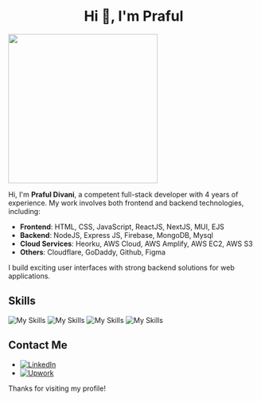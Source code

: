 <h1 align="center">Hi 👋, I'm Praful</h1>

<img src="https://camo.githubusercontent.com/19db51af5f90f1b152bc0b9078f5fe97053955be5074f03f17019c70345bdcdb/68747470733a2f2f6d69726f2e6d656469756d2e636f6d2f6d61782f313336302f302a37513379765349765f7430696f4a2d5a2e676966" width="300">
  
Hi, I'm **Praful Divani**, a competent full-stack developer with 4 years of experience. My work involves both frontend and backend technologies, including:

- **Frontend**: HTML, CSS, JavaScript, ReactJS, NextJS, MUI, EJS
- **Backend**: NodeJS, Express JS, Firebase, MongoDB, Mysql
- **Cloud Services**: Heorku, AWS Cloud, AWS Amplify, AWS EC2, AWS S3
- **Others**: Cloudflare, GoDaddy, Github, Figma

I build exciting user interfaces with strong backend solutions for web applications.

## Skills
![My Skills](https://skillicons.dev/icons?i=html,css,js,react,nextjs,mui,tailwind)
![My Skills](https://skillicons.dev/icons?i=nodejs,express,firebase,mongodb,mysql)
![My Skills](https://skillicons.dev/icons?i=heroku,ubuntu,aws,cloudflare)
![My Skills](https://skillicons.dev/icons?i=github,git,figma)

<!-- ## Projects
- [**TheDateManager**](https://the-date-manager-frontend.onrender.com/): A small web application designed to help manage dates. -->

## Contact Me
- [![LinkedIn](https://img.shields.io/badge/LinkedIn-0077B5?style=flat&logo=linkedin&logoColor=white)](http://www.linkedin.com/in/praful-divani/)
- [![Upwork](https://img.shields.io/badge/Upwork-6FDA44?style=flat&logo=upwork&logoColor=white)](https://www.upwork.com/freelancers/~010b48293482b16dec)

Thanks for visiting my profile!


<!-- <p align="center"> <img src=https://github-readme-stats.vercel.app/api?username=prafuldivani&show_icons=true alt=prafuldivani /> </p> -->

<!-- <p align="left"> <img src=https://komarev.com/ghpvc/?username=prafuldivani alt=prafuldivani/> </p> -->